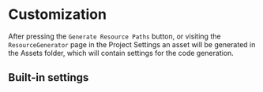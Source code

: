 # Customization

After pressing the `Generate Resource Paths` button, or visiting the `ResourceGenerator` page in the Project Settings an asset will be generated in the Assets folder, which will contain settings for the code generation.

## Built-in settings
